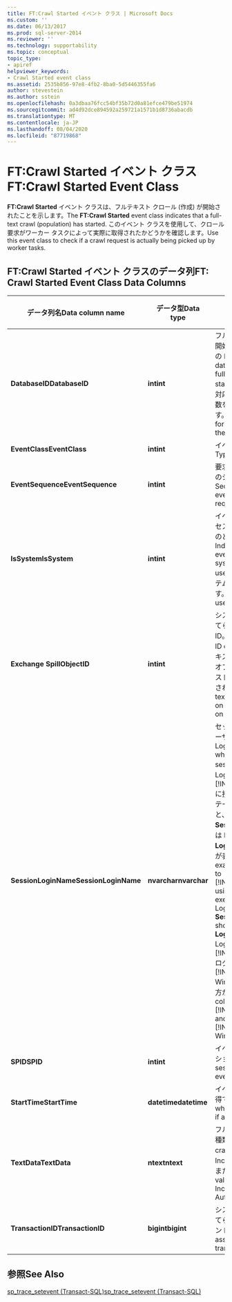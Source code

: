 ```yaml
---
title: FT:Crawl Started イベント クラス | Microsoft Docs
ms.custom: ''
ms.date: 06/13/2017
ms.prod: sql-server-2014
ms.reviewer: ''
ms.technology: supportability
ms.topic: conceptual
topic_type:
- apiref
helpviewer_keywords:
- Crawl Started event class
ms.assetid: 2535b856-97e8-4fb2-8ba0-5d5446355fa6
author: stevestein
ms.author: sstein
ms.openlocfilehash: 0a3dbaa76fcc54bf35b72d0a81efce479be51974
ms.sourcegitcommit: ad4d92dce894592a259721a1571b1d8736abacdb
ms.translationtype: MT
ms.contentlocale: ja-JP
ms.lasthandoff: 08/04/2020
ms.locfileid: "87719868"
---
```

# <a name="ftcrawl-started-event-class"></a><span data-ttu-id="d2deb-102">FT:Crawl Started イベント クラス</span><span class="sxs-lookup"><span data-stu-id="d2deb-102">FT:Crawl Started Event Class</span></span>
  <span data-ttu-id="d2deb-103">**FT:Crawl Started** イベント クラスは、フルテキスト クロール (作成) が開始されたことを示します。</span><span class="sxs-lookup"><span data-stu-id="d2deb-103">The **FT:Crawl Started** event class indicates that a full-text crawl (population) has started.</span></span> <span data-ttu-id="d2deb-104">このイベント クラスを使用して、クロール要求がワーカー タスクによって実際に取得されたかどうかを確認します。</span><span class="sxs-lookup"><span data-stu-id="d2deb-104">Use this event class to check if a crawl request is actually being picked up by worker tasks.</span></span>  
  
## <a name="ft-crawl-started-event-class-data-columns"></a><span data-ttu-id="d2deb-105">FT:Crawl Started イベント クラスのデータ列</span><span class="sxs-lookup"><span data-stu-id="d2deb-105">FT: Crawl Started Event Class Data Columns</span></span>  
  
|<span data-ttu-id="d2deb-106">データ列名</span><span class="sxs-lookup"><span data-stu-id="d2deb-106">Data column name</span></span>|<span data-ttu-id="d2deb-107">データ型</span><span class="sxs-lookup"><span data-stu-id="d2deb-107">Data type</span></span>|<span data-ttu-id="d2deb-108">説明</span><span class="sxs-lookup"><span data-stu-id="d2deb-108">Description</span></span>|<span data-ttu-id="d2deb-109">列 ID</span><span class="sxs-lookup"><span data-stu-id="d2deb-109">Column ID</span></span>|<span data-ttu-id="d2deb-110">フィルターの適用</span><span class="sxs-lookup"><span data-stu-id="d2deb-110">Filterable</span></span>|  
|----------------------|---------------|-----------------|---------------|----------------|  
|<span data-ttu-id="d2deb-111">**DatabaseID**</span><span class="sxs-lookup"><span data-stu-id="d2deb-111">**DatabaseID**</span></span>|<span data-ttu-id="d2deb-112">**int**</span><span class="sxs-lookup"><span data-stu-id="d2deb-112">**int**</span></span>|<span data-ttu-id="d2deb-113">フルテキスト クロールが開始されたデータベースの ID です。</span><span class="sxs-lookup"><span data-stu-id="d2deb-113">ID of the database in which the full-text crawl was started.</span></span> <span data-ttu-id="d2deb-114">データベースに対応する値は、DB_ID 関数を使用して特定します。</span><span class="sxs-lookup"><span data-stu-id="d2deb-114">Determine the value for a database by using the DB_ID function.</span></span>|<span data-ttu-id="d2deb-115">3</span><span class="sxs-lookup"><span data-stu-id="d2deb-115">3</span></span>|<span data-ttu-id="d2deb-116">はい</span><span class="sxs-lookup"><span data-stu-id="d2deb-116">Yes</span></span>|  
|<span data-ttu-id="d2deb-117">**EventClass**</span><span class="sxs-lookup"><span data-stu-id="d2deb-117">**EventClass**</span></span>|<span data-ttu-id="d2deb-118">**int**</span><span class="sxs-lookup"><span data-stu-id="d2deb-118">**int**</span></span>|<span data-ttu-id="d2deb-119">イベントの種類 = 155。</span><span class="sxs-lookup"><span data-stu-id="d2deb-119">Type of event = 155.</span></span>|<span data-ttu-id="d2deb-120">27</span><span class="sxs-lookup"><span data-stu-id="d2deb-120">27</span></span>|<span data-ttu-id="d2deb-121">いいえ</span><span class="sxs-lookup"><span data-stu-id="d2deb-121">No</span></span>|  
|<span data-ttu-id="d2deb-122">**EventSequence**</span><span class="sxs-lookup"><span data-stu-id="d2deb-122">**EventSequence**</span></span>|<span data-ttu-id="d2deb-123">**int**</span><span class="sxs-lookup"><span data-stu-id="d2deb-123">**int**</span></span>|<span data-ttu-id="d2deb-124">要求内の特定のイベントのシーケンス。</span><span class="sxs-lookup"><span data-stu-id="d2deb-124">Sequence of a given event within the request.</span></span>|<span data-ttu-id="d2deb-125">51</span><span class="sxs-lookup"><span data-stu-id="d2deb-125">51</span></span>|<span data-ttu-id="d2deb-126">いいえ</span><span class="sxs-lookup"><span data-stu-id="d2deb-126">No</span></span>|  
|<span data-ttu-id="d2deb-127">**IsSystem**</span><span class="sxs-lookup"><span data-stu-id="d2deb-127">**IsSystem**</span></span>|<span data-ttu-id="d2deb-128">**int**</span><span class="sxs-lookup"><span data-stu-id="d2deb-128">**int**</span></span>|<span data-ttu-id="d2deb-129">イベントがシステム プロセスとユーザー プロセスのどちらで発生したか。</span><span class="sxs-lookup"><span data-stu-id="d2deb-129">Indicates whether the event occurred on a system process or a user process.</span></span> <span data-ttu-id="d2deb-130">1 はシステム、0 はユーザーです。</span><span class="sxs-lookup"><span data-stu-id="d2deb-130">1 = system, 0 = user.</span></span>|<span data-ttu-id="d2deb-131">60</span><span class="sxs-lookup"><span data-stu-id="d2deb-131">60</span></span>|<span data-ttu-id="d2deb-132">はい</span><span class="sxs-lookup"><span data-stu-id="d2deb-132">Yes</span></span>|  
|<span data-ttu-id="d2deb-133">**Exchange Spill**</span><span class="sxs-lookup"><span data-stu-id="d2deb-133">**ObjectID**</span></span>|<span data-ttu-id="d2deb-134">**int**</span><span class="sxs-lookup"><span data-stu-id="d2deb-134">**int**</span></span>|<span data-ttu-id="d2deb-135">システムによって割り当てられたオブジェクト ID。</span><span class="sxs-lookup"><span data-stu-id="d2deb-135">System-assigned ID of the object.</span></span> <span data-ttu-id="d2deb-136">フルテキスト クロールは、このオブジェクトのフルテキスト インデックスで開始されました。</span><span class="sxs-lookup"><span data-stu-id="d2deb-136">The full-text crawl was started on the full-text index on this object.</span></span>|<span data-ttu-id="d2deb-137">22</span><span class="sxs-lookup"><span data-stu-id="d2deb-137">22</span></span>|<span data-ttu-id="d2deb-138">はい</span><span class="sxs-lookup"><span data-stu-id="d2deb-138">Yes</span></span>|  
|<span data-ttu-id="d2deb-139">**SessionLoginName**</span><span class="sxs-lookup"><span data-stu-id="d2deb-139">**SessionLoginName**</span></span>|<span data-ttu-id="d2deb-140">**nvarchar**</span><span class="sxs-lookup"><span data-stu-id="d2deb-140">**nvarchar**</span></span>|<span data-ttu-id="d2deb-141">セッションを開始したユーザーのログイン名。</span><span class="sxs-lookup"><span data-stu-id="d2deb-141">Login name of the user who originated the session.</span></span> <span data-ttu-id="d2deb-142">たとえば、Login1 を使用して [!INCLUDE[ssNoVersion](../../includes/ssnoversion-md.md)] に接続し、Login2 でステートメントを実行すると、 **SessionLoginName** には Login1 が表示され、 **LoginName** には Login2 が表示されます。</span><span class="sxs-lookup"><span data-stu-id="d2deb-142">For example, if you connect to [!INCLUDE[ssNoVersion](../../includes/ssnoversion-md.md)] using Login1 and execute a statement as Login2, **SessionLoginName** shows Login1 and **LoginName** shows Login2.</span></span> <span data-ttu-id="d2deb-143">この列には、 [!INCLUDE[ssNoVersion](../../includes/ssnoversion-md.md)] ログインと [!INCLUDE[msCoName](../../includes/msconame-md.md)] Windows ログインの両方が表示されます。</span><span class="sxs-lookup"><span data-stu-id="d2deb-143">This column displays both [!INCLUDE[ssNoVersion](../../includes/ssnoversion-md.md)] and [!INCLUDE[msCoName](../../includes/msconame-md.md)] Windows logins.</span></span>|<span data-ttu-id="d2deb-144">64</span><span class="sxs-lookup"><span data-stu-id="d2deb-144">64</span></span>|<span data-ttu-id="d2deb-145">はい</span><span class="sxs-lookup"><span data-stu-id="d2deb-145">Yes</span></span>|  
|<span data-ttu-id="d2deb-146">**SPID**</span><span class="sxs-lookup"><span data-stu-id="d2deb-146">**SPID**</span></span>|<span data-ttu-id="d2deb-147">**int**</span><span class="sxs-lookup"><span data-stu-id="d2deb-147">**int**</span></span>|<span data-ttu-id="d2deb-148">イベントが発生したセッションの ID。</span><span class="sxs-lookup"><span data-stu-id="d2deb-148">ID of the session on which the event occurred.</span></span>|<span data-ttu-id="d2deb-149">12</span><span class="sxs-lookup"><span data-stu-id="d2deb-149">12</span></span>|<span data-ttu-id="d2deb-150">はい</span><span class="sxs-lookup"><span data-stu-id="d2deb-150">Yes</span></span>|  
|<span data-ttu-id="d2deb-151">**StartTime**</span><span class="sxs-lookup"><span data-stu-id="d2deb-151">**StartTime**</span></span>|<span data-ttu-id="d2deb-152">**datetime**</span><span class="sxs-lookup"><span data-stu-id="d2deb-152">**datetime**</span></span>|<span data-ttu-id="d2deb-153">イベントの開始時刻 (取得できた場合)。</span><span class="sxs-lookup"><span data-stu-id="d2deb-153">Time at which the event started, if available.</span></span>|<span data-ttu-id="d2deb-154">14</span><span class="sxs-lookup"><span data-stu-id="d2deb-154">14</span></span>|<span data-ttu-id="d2deb-155">はい</span><span class="sxs-lookup"><span data-stu-id="d2deb-155">Yes</span></span>|  
|<span data-ttu-id="d2deb-156">**TextData**</span><span class="sxs-lookup"><span data-stu-id="d2deb-156">**TextData**</span></span>|<span data-ttu-id="d2deb-157">**ntext**</span><span class="sxs-lookup"><span data-stu-id="d2deb-157">**ntext**</span></span>|<span data-ttu-id="d2deb-158">フルテキスト クロールの種類です。</span><span class="sxs-lookup"><span data-stu-id="d2deb-158">Full-text crawl type.</span></span> <span data-ttu-id="d2deb-159">値は、Full、Incremental、Manual、または Auto です。</span><span class="sxs-lookup"><span data-stu-id="d2deb-159">The value can be Full, Incremental, Manual, or Auto.</span></span>|<span data-ttu-id="d2deb-160">1</span><span class="sxs-lookup"><span data-stu-id="d2deb-160">1</span></span>|<span data-ttu-id="d2deb-161">はい</span><span class="sxs-lookup"><span data-stu-id="d2deb-161">Yes</span></span>|  
|<span data-ttu-id="d2deb-162">**TransactionID**</span><span class="sxs-lookup"><span data-stu-id="d2deb-162">**TransactionID**</span></span>|<span data-ttu-id="d2deb-163">**bigint**</span><span class="sxs-lookup"><span data-stu-id="d2deb-163">**bigint**</span></span>|<span data-ttu-id="d2deb-164">システムによって割り当てられたトランザクション ID。</span><span class="sxs-lookup"><span data-stu-id="d2deb-164">System-assigned ID of the transaction.</span></span>|<span data-ttu-id="d2deb-165">4</span><span class="sxs-lookup"><span data-stu-id="d2deb-165">4</span></span>|<span data-ttu-id="d2deb-166">はい</span><span class="sxs-lookup"><span data-stu-id="d2deb-166">Yes</span></span>|  
  
## <a name="see-also"></a><span data-ttu-id="d2deb-167">参照</span><span class="sxs-lookup"><span data-stu-id="d2deb-167">See Also</span></span>  
 [<span data-ttu-id="d2deb-168">sp_trace_setevent &#40;Transact-SQL&#41;</span><span class="sxs-lookup"><span data-stu-id="d2deb-168">sp_trace_setevent &#40;Transact-SQL&#41;</span></span>](/sql/relational-databases/system-stored-procedures/sp-trace-setevent-transact-sql)  
  
  
